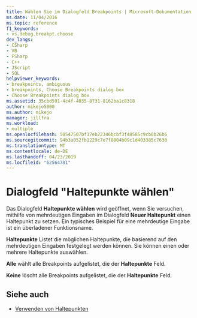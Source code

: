 ```yaml
---
title: Wählen Sie im Dialogfeld Breakpoints | Microsoft-Dokumentation
ms.date: 11/04/2016
ms.topic: reference
f1_keywords:
- vs.debug.breakpt.choose
dev_langs:
- CSharp
- VB
- FSharp
- C++
- JScript
- SQL
helpviewer_keywords:
- breakpoints, ambiguous
- breakpoints, Choose Breakpoints dialog box
- Choose Breakpoints dialog box
ms.assetid: 35cbd591-4c4f-4035-8731-8162ba1c8318
author: mikejo5000
ms.author: mikejo
manager: jillfra
ms.workload:
- multiple
ms.openlocfilehash: 50547507bf37eb22346bcbf3f48585c9cb0b26b6
ms.sourcegitcommit: 94b3a052fb1229c7e7f8804b09c1d403385c7630
ms.translationtype: MT
ms.contentlocale: de-DE
ms.lasthandoff: 04/23/2019
ms.locfileid: "62564781"
---
```

# <a name="choose-breakpoints-dialog-box"></a>Dialogfeld "Haltepunkte wählen"
Das Dialogfeld **Haltepunkte wählen** wird geöffnet, wenn Sie versuchen, mithilfe von mehrdeutigen Eingaben im Dialogfeld **Neuer Haltepunkt** einen Haltepunkt zu setzen. Ein typisches Beispiel für eine mehrdeutige Eingabe ist ein überladener Funktionsname.

 **Haltepunkte** Listet die möglichen Haltepunkte, die basierend auf den mehrdeutigen Eingaben festgelegt werden können. Sie können einen oder mehrere Haltepunkte auswählen.

 **Alle** wählt alle Breakpoints aufgelistet, die der **Haltepunkte** Feld.

 **Keine** löscht alle Breakpoints aufgelistet, die der **Haltepunkte** Feld.

## <a name="see-also"></a>Siehe auch

- [Verwenden von Haltepunkten](../debugger/using-breakpoints.md)